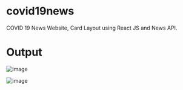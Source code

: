 # covid19news
COVID 19 News Website, Card Layout using React JS and News API.

# Output
![image](https://github.com/chaitanyaamle/covid19news/assets/30501921/645199f5-1892-41c4-af1c-b8e551c9da3b)

![image](https://github.com/chaitanyaamle/covid19news/assets/30501921/86b4df3b-8838-4cf3-90f8-2fade9cef20c)

